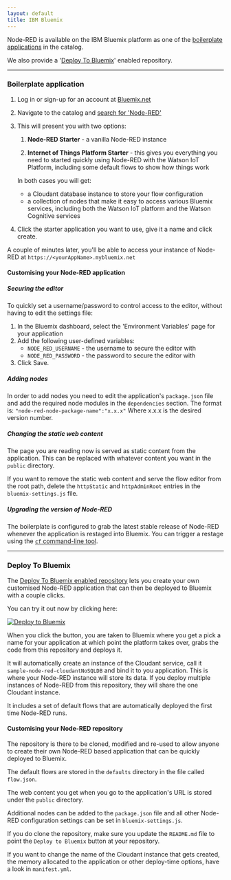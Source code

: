 ```yaml
---
layout: default
title: IBM Bluemix
---
```


Node-RED is available on the IBM Bluemix platform as one of the [boilerplate applications](#boilerplate-application)
in the catalog.

We also provide a '[Deploy To Bluemix](#deploy-to-bluemix)' enabled repository.

---

### Boilerplate application

1. Log in or sign-up for an account at [Bluemix.net](http://bluemix.net)

2. Navigate to the catalog and [search for 'Node-RED'](https://new-console.ng.bluemix.net/catalog/starters?search=Node-RED)

3. This will present you with two options:

    1. **Node-RED Starter** - a vanilla Node-RED instance

    2. **Internet of Things Platform Starter** - this gives you everything you need
       to started quickly using Node-RED with the Watson IoT Platform, including
       some default flows to show how things work

   In both cases you will get:

     - a Cloudant database instance to store your flow configuration    
     - a collection of nodes that make it easy to access various Bluemix services, including
       both the Watson IoT platform and the Watson Cognitive services

4. Click the starter application you want to use, give it a name and click create.

A couple of minutes later, you'll be able to access your instance of Node-RED at `https://<yourAppName>.mybluemix.net`


#### Customising your Node-RED application

##### Securing the editor

To quickly set a username/password to control access to the editor, without having to
edit the settings file:

1. In the Bluemix dashboard, select the 'Environment Variables' page for your application
2. Add the following user-defined variables:
    - `NODE_RED_USERNAME` - the username to secure the editor with
    - `NODE_RED_PASSWORD` - the password to secure the editor with
3. Click Save.

##### Adding nodes

In order to add nodes you need to edit the application's `package.json` file and
add the required node modules in the `dependencies` section. The format is:
`"node-red-node-package-name":"x.x.x"` Where x.x.x is the desired version number.

##### Changing the static web content

The page you are reading now is served as static content from the application.
This can be replaced with whatever content you want in the `public` directory.

If you want to remove the static web content and serve the flow editor from the
root path, delete the `httpStatic` and `httpAdminRoot` entries in the `bluemix-settings.js` file.


##### Upgrading the version of Node-RED

The boilerplate is configured to grab the latest stable release of Node-RED whenever the
application is restaged into Bluemix. You can trigger a restage using the [`cf` command-line tool](https://console.ng.bluemix.net/docs/cli/reference/cfcommands/index.html).

---

### Deploy To Bluemix

The [Deploy To Bluemix enabled repository](https://github.com/node-red/node-red-bluemix-starter)
lets you create your own customised Node-RED application that can then
be deployed to Bluemix with a couple clicks.

You can try it out now by clicking here:

[![Deploy to Bluemix](https://bluemix.net/deploy/button.png)](https://bluemix.net/deploy?repository=https://github.com/node-red/node-red-bluemix-starter.git)

When you click the button, you are taken to Bluemix where you get a pick a name
for your application at which point the platform takes over, grabs the code from
this repository and deploys it.

It will automatically create an instance of the Cloudant service, call it
`sample-node-red-cloudantNoSQLDB` and bind it to you application. This is where your
Node-RED instance will store its data. If you deploy multiple instances of
Node-RED from this repository, they will share the one Cloudant instance.

It includes a set of default flows that are automatically deployed the first time
Node-RED runs.

#### Customising your Node-RED repository

The repository is there to be cloned, modified and re-used to allow anyone to create
their own Node-RED based application that can be quickly deployed to Bluemix.

The default flows are stored in the `defaults` directory in the file called `flow.json`.

The web content you get when you go to the application's URL is stored under the
`public` directory.

Additional nodes can be added to the `package.json` file and all other Node-RED
configuration settings can be set in `bluemix-settings.js`.

If you do clone the repository, make sure you update the `README.md` file to point
the `Deploy to Bluemix` button at your repository.

If you want to change the name of the Cloudant instance that gets created, the memory
allocated to the application or other deploy-time options, have a look in `manifest.yml`.
